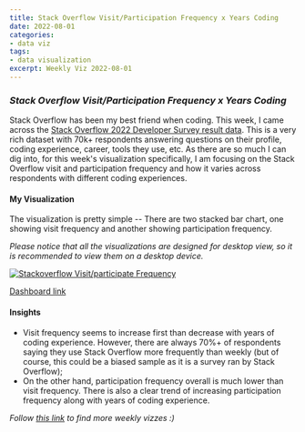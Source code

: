 ```yaml
---
title: Stack Overflow Visit/Participation Frequency x Years Coding
date: 2022-08-01
categories:
- data viz
tags:
- data visualization
excerpt: Weekly Viz 2022-08-01
---
```


### *Stack Overflow Visit/Participation Frequency x Years Coding*

Stack Overflow has been my best friend when coding. This week, I came across the [Stack Overflow 2022 Developer Survey result data](https://survey.stackoverflow.co/2022/). This is a very rich dataset with 70k+ respondents answering questions on their profile, coding experience, career, tools they use, etc. As there are so much I can dig into, for this week's visualization specifically, I am focusing on the Stack Overflow visit and participation frequency and how it varies across respondents with different coding experiences.  

#### My Visualization

The visualization is pretty simple -- There are two stacked bar chart, one showing visit frequency and another showing participation frequency.  

*Please notice that all the visualizations are designed for desktop view, so it is recommended to view them on a desktop device.*  

<div class='tableauPlaceholder' id='viz1659412670603' style='position: relative'>
  <noscript><a href='#'>
    <img alt='Stackoverflow Visit&#47;participate Frequency ' src='https:&#47;&#47;public.tableau.com&#47;static&#47;images&#47;20&#47;20220801StackoverflowVisitParticipationFrequency&#47;StackoverflowVisitparticipateFrequency&#47;1_rss.png' style='border: none' />
    </a></noscript>
  <object class='tableauViz'  style='display:none;'>
    <param name='host_url' value='https%3A%2F%2Fpublic.tableau.com%2F' />
    <param name='embed_code_version' value='3' />
    <param name='site_root' value='' />
    <param name='name' value='20220801StackoverflowVisitParticipationFrequency&#47;StackoverflowVisitparticipateFrequency' />
    <param name='tabs' value='no' />
    <param name='toolbar' value='yes' />
    <param name='static_image' value='https:&#47;&#47;public.tableau.com&#47;static&#47;images&#47;20&#47;20220801StackoverflowVisitParticipationFrequency&#47;StackoverflowVisitparticipateFrequency&#47;1.png' />
    <param name='animate_transition' value='yes' />
    <param name='display_static_image' value='yes' />
    <param name='display_spinner' value='yes' />
    <param name='display_overlay' value='yes' />
    <param name='display_count' value='yes' />
    <param name='language' value='en-US' />
    <param name='filter' value='publish=yes' />
  </object></div>     
  <script type='text/javascript'>       
  var divElement = document.getElementById('viz1659412670603');           
  var vizElement = divElement.getElementsByTagName('object')[0];               
  if ( divElement.offsetWidth > 800 ) { vizElement.style.width='800px';vizElement.style.height='627px';} else if ( divElement.offsetWidth > 500 ) { vizElement.style.width='800px';vizElement.style.height='627px';} else { vizElement.style.width='100%';vizElement.style.height='827px';}    
  var scriptElement = document.createElement('script');          
  scriptElement.src = 'https://public.tableau.com/javascripts/api/viz_v1.js';            
  vizElement.parentNode.insertBefore(scriptElement, vizElement);              
</script>  

[Dashboard link](https://public.tableau.com/views/20220801StackoverflowVisitParticipationFrequency/StackoverflowVisitparticipateFrequency?:language=en-US&publish=yes&:display_count=n&:origin=viz_share_link)
  
#### Insights
* Visit frequency seems to increase first than decrease with years of coding experience. However, there are always 70%+ of respondents saying they use Stack Overflow more frequently than weekly (but of course, this could be a biased sample as it is a survey ran by Stack Overflow);  
* On the other hand, participation frequency overall is much lower than visit frequency. There is also a clear trend of increasing participation frequency along with years of coding experience.  
    
*Follow [this link](https://yudong-94.github.io/personal-website/project/WeeklyViz2022/) to find more weekly vizzes :)*
